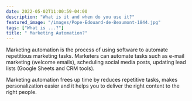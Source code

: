 ```yaml
---
date: 2022-05-02T11:00:59-04:00
description: "What is it and when do you use it?"
featured_image: "/images/Pope-Edouard-de-Beaumont-1844.jpg"
tags: ["What is ...?"]
title: " Marketing Automation?"
---
```


Marketing automation is the process of using software to automate repetitious marketing tasks. Marketers can automate tasks such as e-mail marketing (welcome emails), scheduling social media posts, updating lead lists (Google Sheets and CRM tools).

Marketing automation frees up time by reduces repetitive tasks, makes personalization easier and it helps you to deliver the right content to the right people.
